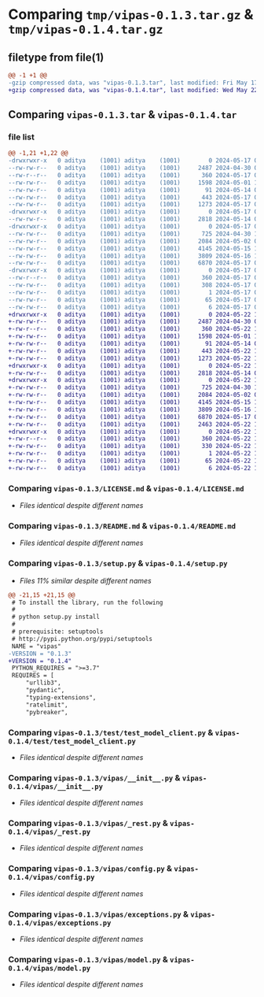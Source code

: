 # Comparing `tmp/vipas-0.1.3.tar.gz` & `tmp/vipas-0.1.4.tar.gz`

## filetype from file(1)

```diff
@@ -1 +1 @@
-gzip compressed data, was "vipas-0.1.3.tar", last modified: Fri May 17 09:07:07 2024, max compression
+gzip compressed data, was "vipas-0.1.4.tar", last modified: Wed May 22 15:11:13 2024, max compression
```

## Comparing `vipas-0.1.3.tar` & `vipas-0.1.4.tar`

### file list

```diff
@@ -1,21 +1,22 @@
-drwxrwxr-x   0 aditya    (1001) aditya    (1001)        0 2024-05-17 09:07:07.103401 vipas-0.1.3/
--rw-rw-r--   0 aditya    (1001) aditya    (1001)     2487 2024-04-30 05:46:43.000000 vipas-0.1.3/LICENSE.md
--rw-r--r--   0 aditya    (1001) aditya    (1001)      360 2024-05-17 09:07:07.103401 vipas-0.1.3/PKG-INFO
--rw-rw-r--   0 aditya    (1001) aditya    (1001)     1598 2024-05-01 12:56:58.000000 vipas-0.1.3/README.md
--rw-rw-r--   0 aditya    (1001) aditya    (1001)       91 2024-05-14 08:16:21.000000 vipas-0.1.3/pyproject.toml
--rw-rw-r--   0 aditya    (1001) aditya    (1001)      443 2024-05-17 09:07:07.103401 vipas-0.1.3/setup.cfg
--rw-rw-r--   0 aditya    (1001) aditya    (1001)     1273 2024-05-17 09:04:51.000000 vipas-0.1.3/setup.py
-drwxrwxr-x   0 aditya    (1001) aditya    (1001)        0 2024-05-17 09:07:07.099401 vipas-0.1.3/test/
--rw-rw-r--   0 aditya    (1001) aditya    (1001)     2818 2024-05-14 08:16:21.000000 vipas-0.1.3/test/test_model_client.py
-drwxrwxr-x   0 aditya    (1001) aditya    (1001)        0 2024-05-17 09:07:07.103401 vipas-0.1.3/vipas/
--rw-rw-r--   0 aditya    (1001) aditya    (1001)      725 2024-04-30 15:42:34.000000 vipas-0.1.3/vipas/__init__.py
--rw-rw-r--   0 aditya    (1001) aditya    (1001)     2084 2024-05-02 09:27:49.000000 vipas-0.1.3/vipas/_rest.py
--rw-rw-r--   0 aditya    (1001) aditya    (1001)     4145 2024-05-15 18:08:55.000000 vipas-0.1.3/vipas/config.py
--rw-rw-r--   0 aditya    (1001) aditya    (1001)     3809 2024-05-16 15:16:24.000000 vipas-0.1.3/vipas/exceptions.py
--rw-rw-r--   0 aditya    (1001) aditya    (1001)     6870 2024-05-17 09:04:05.000000 vipas-0.1.3/vipas/model.py
-drwxrwxr-x   0 aditya    (1001) aditya    (1001)        0 2024-05-17 09:07:07.103401 vipas-0.1.3/vipas.egg-info/
--rw-r--r--   0 aditya    (1001) aditya    (1001)      360 2024-05-17 09:07:07.000000 vipas-0.1.3/vipas.egg-info/PKG-INFO
--rw-rw-r--   0 aditya    (1001) aditya    (1001)      308 2024-05-17 09:07:07.000000 vipas-0.1.3/vipas.egg-info/SOURCES.txt
--rw-rw-r--   0 aditya    (1001) aditya    (1001)        1 2024-05-17 09:07:07.000000 vipas-0.1.3/vipas.egg-info/dependency_links.txt
--rw-rw-r--   0 aditya    (1001) aditya    (1001)       65 2024-05-17 09:07:07.000000 vipas-0.1.3/vipas.egg-info/requires.txt
--rw-rw-r--   0 aditya    (1001) aditya    (1001)        6 2024-05-17 09:07:07.000000 vipas-0.1.3/vipas.egg-info/top_level.txt
+drwxrwxr-x   0 aditya    (1001) aditya    (1001)        0 2024-05-22 15:11:13.808755 vipas-0.1.4/
+-rw-rw-r--   0 aditya    (1001) aditya    (1001)     2487 2024-04-30 05:46:43.000000 vipas-0.1.4/LICENSE.md
+-rw-r--r--   0 aditya    (1001) aditya    (1001)      360 2024-05-22 15:11:13.808755 vipas-0.1.4/PKG-INFO
+-rw-rw-r--   0 aditya    (1001) aditya    (1001)     1598 2024-05-01 12:56:58.000000 vipas-0.1.4/README.md
+-rw-rw-r--   0 aditya    (1001) aditya    (1001)       91 2024-05-14 08:16:21.000000 vipas-0.1.4/pyproject.toml
+-rw-rw-r--   0 aditya    (1001) aditya    (1001)      443 2024-05-22 15:11:13.808755 vipas-0.1.4/setup.cfg
+-rw-rw-r--   0 aditya    (1001) aditya    (1001)     1273 2024-05-22 14:39:02.000000 vipas-0.1.4/setup.py
+drwxrwxr-x   0 aditya    (1001) aditya    (1001)        0 2024-05-22 15:11:13.804755 vipas-0.1.4/test/
+-rw-rw-r--   0 aditya    (1001) aditya    (1001)     2818 2024-05-14 08:16:21.000000 vipas-0.1.4/test/test_model_client.py
+drwxrwxr-x   0 aditya    (1001) aditya    (1001)        0 2024-05-22 15:11:13.804755 vipas-0.1.4/vipas/
+-rw-rw-r--   0 aditya    (1001) aditya    (1001)      725 2024-04-30 15:42:34.000000 vipas-0.1.4/vipas/__init__.py
+-rw-rw-r--   0 aditya    (1001) aditya    (1001)     2084 2024-05-02 09:27:49.000000 vipas-0.1.4/vipas/_rest.py
+-rw-rw-r--   0 aditya    (1001) aditya    (1001)     4145 2024-05-15 18:08:55.000000 vipas-0.1.4/vipas/config.py
+-rw-rw-r--   0 aditya    (1001) aditya    (1001)     3809 2024-05-16 15:16:24.000000 vipas-0.1.4/vipas/exceptions.py
+-rw-rw-r--   0 aditya    (1001) aditya    (1001)     6870 2024-05-17 09:04:05.000000 vipas-0.1.4/vipas/model.py
+-rw-rw-r--   0 aditya    (1001) aditya    (1001)     2463 2024-05-22 14:37:58.000000 vipas-0.1.4/vipas/vipas_logger.py
+drwxrwxr-x   0 aditya    (1001) aditya    (1001)        0 2024-05-22 15:11:13.804755 vipas-0.1.4/vipas.egg-info/
+-rw-r--r--   0 aditya    (1001) aditya    (1001)      360 2024-05-22 15:11:13.000000 vipas-0.1.4/vipas.egg-info/PKG-INFO
+-rw-rw-r--   0 aditya    (1001) aditya    (1001)      330 2024-05-22 15:11:13.000000 vipas-0.1.4/vipas.egg-info/SOURCES.txt
+-rw-rw-r--   0 aditya    (1001) aditya    (1001)        1 2024-05-22 15:11:13.000000 vipas-0.1.4/vipas.egg-info/dependency_links.txt
+-rw-rw-r--   0 aditya    (1001) aditya    (1001)       65 2024-05-22 15:11:13.000000 vipas-0.1.4/vipas.egg-info/requires.txt
+-rw-rw-r--   0 aditya    (1001) aditya    (1001)        6 2024-05-22 15:11:13.000000 vipas-0.1.4/vipas.egg-info/top_level.txt
```

### Comparing `vipas-0.1.3/LICENSE.md` & `vipas-0.1.4/LICENSE.md`

 * *Files identical despite different names*

### Comparing `vipas-0.1.3/README.md` & `vipas-0.1.4/README.md`

 * *Files identical despite different names*

### Comparing `vipas-0.1.3/setup.py` & `vipas-0.1.4/setup.py`

 * *Files 11% similar despite different names*

```diff
@@ -21,15 +21,15 @@
 # To install the library, run the following
 #
 # python setup.py install
 #
 # prerequisite: setuptools
 # http://pypi.python.org/pypi/setuptools
 NAME = "vipas"
-VERSION = "0.1.3"
+VERSION = "0.1.4"
 PYTHON_REQUIRES = ">=3.7"
 REQUIRES = [
     "urllib3",
     "pydantic",
     "typing-extensions",
     "ratelimit",
     "pybreaker",
```

### Comparing `vipas-0.1.3/test/test_model_client.py` & `vipas-0.1.4/test/test_model_client.py`

 * *Files identical despite different names*

### Comparing `vipas-0.1.3/vipas/__init__.py` & `vipas-0.1.4/vipas/__init__.py`

 * *Files identical despite different names*

### Comparing `vipas-0.1.3/vipas/_rest.py` & `vipas-0.1.4/vipas/_rest.py`

 * *Files identical despite different names*

### Comparing `vipas-0.1.3/vipas/config.py` & `vipas-0.1.4/vipas/config.py`

 * *Files identical despite different names*

### Comparing `vipas-0.1.3/vipas/exceptions.py` & `vipas-0.1.4/vipas/exceptions.py`

 * *Files identical despite different names*

### Comparing `vipas-0.1.3/vipas/model.py` & `vipas-0.1.4/vipas/model.py`

 * *Files identical despite different names*

